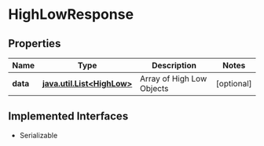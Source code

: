 

# HighLowResponse


## Properties

Name | Type | Description | Notes
------------ | ------------- | ------------- | -------------
**data** | [**java.util.List&lt;HighLow&gt;**](HighLow.md) | Array of High Low Objects |  [optional]


## Implemented Interfaces

* Serializable


